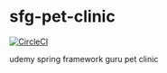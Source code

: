 # sfg-pet-clinic

[![CircleCI](https://circleci.com/gh/Heijstekske/sfg-pet-clinic/tree/main.svg?style=svg)](https://circleci.com/gh/Heijstekske/sfg-pet-clinic/tree/main)

udemy spring framework guru pet clinic 
